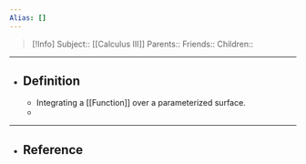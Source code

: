 ```yaml
---
Alias: []
---
```

> [!Info]
> Subject:: [[Calculus III]]
> Parents:: 
> Friends:: 
> Children:: 
---
- ## Definition
	- Integrating a [[Function]] over a parameterized surface.
	- 
---
- ## Reference